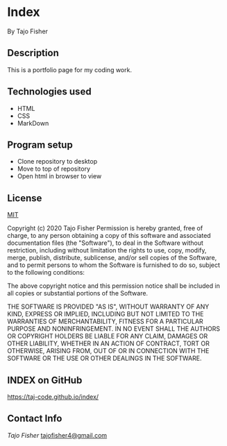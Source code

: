 # Index #
By Tajo Fisher
## Description ##
This is a portfolio page for my coding work.
## Technologies used ##
* HTML
* CSS
* MarkDown
## Program setup ##
* Clone repository to desktop
* Move to top of repository 
* Open html in browser to view
## License ##
[MIT](https://en.wikipedia.org/wiki/MIT_License)

Copyright (c) 2020 Tajo Fisher
Permission is hereby granted, free of charge, to any person obtaining a copy of this software and associated documentation files (the "Software"), to deal in the Software without restriction, including without limitation the rights to use, copy, modify, merge, publish, distribute, sublicense, and/or sell copies of the Software, and to permit persons to whom the Software is furnished to do so, subject to the following conditions:

The above copyright notice and this permission notice shall be included in all copies or substantial portions of the Software.

THE SOFTWARE IS PROVIDED "AS IS", WITHOUT WARRANTY OF ANY KIND, EXPRESS OR IMPLIED, INCLUDING BUT NOT LIMITED TO THE WARRANTIES OF MERCHANTABILITY, FITNESS FOR A PARTICULAR PURPOSE AND NONINFRINGEMENT. IN NO EVENT SHALL THE AUTHORS OR COPYRIGHT HOLDERS BE LIABLE FOR ANY CLAIM, DAMAGES OR OTHER LIABILITY, WHETHER IN AN ACTION OF CONTRACT, TORT OR OTHERWISE, ARISING FROM, OUT OF OR IN CONNECTION WITH THE SOFTWARE OR THE USE OR OTHER DEALINGS IN THE SOFTWARE.
## INDEX on GitHub ##
https://taj-code.github.io/index/
## Contact Info ##
_Tajo Fisher_ [tajofisher4@gmail.com](mailto:tajofisher4@gmail.com)